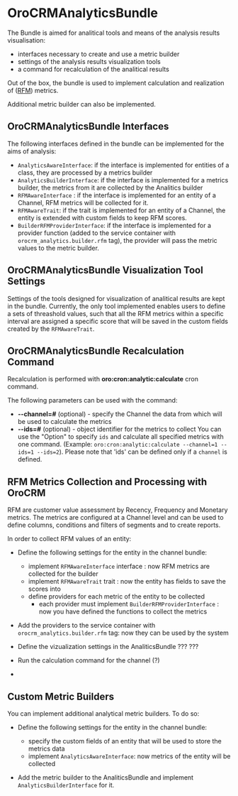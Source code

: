 # OroCRMAnalyticsBundle

The Bundle is aimed for analitical tools and means of the analysis results visualisation:

- interfaces necessary to create and use a metric builder
- settings of the  analysis results visualization tools
- a command for recalculation of the analitical results

Out of the box, the bundle is used to implement calculation and realization of ([RFM](https://en.wikipedia.org/wiki/RFM_\(customer_value\))) metrics.

Additional metric builder can also be implemented.

## OroCRMAnalyticsBundle Interfaces

The following interfaces defined in the bundle can be implemented for the aims of analysis:

- `AnalyticsAwareInterface`: if the interface is implemented for entities of a class, they are processed by a metrics 
  builder
- `AnalyticsBuilderInterface`: if the interface is implemented for a metrics builder, the metrics from it are collected
  by the Analitics builder
- `RFMAwareInterface` : if the interface is implemented for an entity of a Channel, RFM metrics will be collected for it.  
- `RFMAwareTrait`: if the trait is implemented for an entity of a Channel, the entity is extended with custom fields to
  keep RFM scores.
- `BuilderRFMProviderInterface`: if the interface is implemented for a provider function (added to the service container with   `orocrm_analytics.builder.rfm` tag), the provider will pass the metric values to the metric builder.
  
## OroCRMAnalyticsBundle Visualization Tool Settings

Settings of the tools designed for visualization of analitical results are kept in the bundle. 
Currently, the only tool implemented enables users to define a sets of threashold values, such that all the RFM 
metrics within a specific interval are assigned a specific score that will be saved in the custom fields created 
by the `RFMAwareTrait`.

## OroCRMAnalyticsBundle Recalculation Command 

Recalculation is performed with **oro:cron:analytic:calculate** cron command.

The following parameters can be used with the command: 

* **--channel=#** (optional) - specify the Channel the data from which will be used to calculate the metrics
* **--ids=#** (optional) - object identifier for the metrics to collect 
You can use the "Option" to specify `ids` and calculate all specified metrics with one command.
(Example: `oro:cron:analytic:calculate --channel=1 --ids=1 --ids=2`). 
Please note that 'ids' can be defined only if a `channel` is defined.


## RFM Metrics Collection and Processing with OroCRM

RFM are customer value assessment by Recency, Frequency and Monetary metrics.
The metrics are configured at a Channel level and can be used to define columns, conditions and filters
of segments and to create reports.


In order to collect RFM values of an entity:

- Define the following settings for the entity in the channel bundle:
  
  - implement `RFMAwareInterface` interface : now RFM metrics are collected for the builder
  - implement `RFMAwareTrait` trait : now the entity has fields to save the scores into
  - define providers for each metric of the entity to be collected
    - each provider must implement `BuilderRFMProviderInterface` : now you have defined the functions to collect the metrics

- Add the providers to the service container with `orocrm_analytics.builder.rfm` tag: now they can be used by the system

- Define the vizualization settings in the AnaliticsBundle
 ???
???

- Run the calculation command for the channel (?)
- 

## Custom Metric Builders

You can implement additional analytical metric builders. To do so:

- Define the following settings for the entity in the channel bundle:
  
  - specify the custom fields of an entity that will be used to store the metrics data
  - implement `AnalyticsAwareInterface`: now metrics of the entity will be collected
  
- Add the metric builder to the AnaliticsBundle and implement `AnalyticsBuilderInterface` for it.
 
